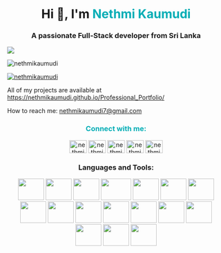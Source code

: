 <h1 align="center">Hi 👋, I'm <span  style="color: #00ADB5;">Nethmi Kaumudi</span> </h1>
 <h3 align="center">A passionate Full-Stack developer from Sri Lanka</h3>
 <img align="center" src="https://cdn.dribbble.com/users/17707/screenshots/2413754/rrr.gif">

<p align="left"> <img src="https://komarev.com/ghpvc/?username=nethmikaumudi&label=Profile%20views&color=0e75b6&style=flat" alt="nethmikaumudi" /> </p>
<p align="left"> <a href="https://github.com/ryo-ma/github-profile-trophy"><img
                src="https://github-profile-trophy.vercel.app/?username=nethmikaumudi" alt="nethmikaumudi" /></a> </p>

 <p align="left">All of my projects are available at
    <a href="https://nethmikaumudi.github.io/Professional_Portfolio/">https://nethmikaumudi.github.io/Professional_Portfolio/</a>
    </p>

<p align="left">How to reach me: <a href="mailto:nethmikaumudi7@gmail.com">nethmikaumudi7@gmail.com</a></p>

<h3 align="center" style="color: #00ADB5;" >Connect with me:</h3>
  <p align="center">
   <a href="https://linkedin.com/in/nethmikaumudi" target="blank"><img align="center"
                src="https://raw.githubusercontent.com/rahuldkjain/github-profile-readme-generator/master/src/images/icons/Social/linked-in-alt.svg"
                alt="nethmikaumudi" height="30" width="40" /></a>
   <a href="https://stackoverflow.com/users/nethmikaumudi" target="blank"><img align="center" src="https://raw.githubusercontent.com/rahuldkjain/github-profile-readme-generator/master/src/images/icons/Social/stack-overflow.svg" alt="nethmikaumudi" height="30" width="40" /></a>
<a href="https://instagram.com/nethmikaumudi" target="blank"><img align="center" src="https://raw.githubusercontent.com/rahuldkjain/github-profile-readme-generator/master/src/images/icons/Social/instagram.svg" alt="nethmikaumudi" height="30" width="40" /></a>
<a href="https://www.hackerrank.com/nethmikaumudi" target="blank"><img align="center" src="https://raw.githubusercontent.com/rahuldkjain/github-profile-readme-generator/master/src/images/icons/Social/hackerrank.svg" alt="nethmikaumudi" height="30" width="40" /></a>
<a href="https://www.leetcode.com/nethmikaumudi" target="blank"><img align="center" src="https://raw.githubusercontent.com/rahuldkjain/github-profile-readme-generator/master/src/images/icons/Social/leet-code.svg" alt="nethmikaumudi" height="30" width="40" /></a>
        <!-- Add other social media links here -->
    </p>
 <h3 align="center">Languages and Tools:</h3>
   <p align="center">
    <img src="https://logos-world.net/wp-content/uploads/2022/07/Java-Logo.png" height="50" width="60" >
    <img src="https://d1.awsstatic.com/asset-repository/products/amazon-rds/1024px-MySQL.ff87215b43fd7292af172e2a5d9b844217262571.png" height="50" width="60" style="margingleft:5px;" >
    <img src="https://avatars.githubusercontent.com/u/1609975?s=280&v=4" height="50" width="60" >
    <img src="https://upload.wikimedia.org/wikipedia/en/c/cc/JavaFX_Logo.png" height="50" width="70" >

   <img src="https://logos-world.net/wp-content/uploads/2022/07/Java-Logo.png" height="50" width="60" >

   <img src="https://logos-world.net/wp-content/uploads/2022/07/Java-Logo.png" height="50" width="60" >

   <img src="https://logos-world.net/wp-content/uploads/2022/07/Java-Logo.png" height="50" width="60" >

   <img src="https://logos-world.net/wp-content/uploads/2022/07/Java-Logo.png" height="50" width="60" >

   <img src="https://logos-world.net/wp-content/uploads/2022/07/Java-Logo.png" height="50" width="60" >

   <img src="https://logos-world.net/wp-content/uploads/2022/07/Java-Logo.png" height="50" width="60" >

   <img src="https://logos-world.net/wp-content/uploads/2022/07/Java-Logo.png" height="50" width="60" >

   <img src="https://logos-world.net/wp-content/uploads/2022/07/Java-Logo.png" height="50" width="60" >
    <img src="https://logos-world.net/wp-content/uploads/2022/07/Java-Logo.png" height="50" width="60" >
    <img src="https://logos-world.net/wp-content/uploads/2022/07/Java-Logo.png" height="50" width="60" >
    <img src="https://logos-world.net/wp-content/uploads/2022/07/Java-Logo.png" height="50" width="60" >
    <img src="https://logos-world.net/wp-content/uploads/2022/07/Java-Logo.png" height="50" width="60" >
    <img src="https://logos-world.net/wp-content/uploads/2022/07/Java-Logo.png" height="50" width="60" >


</p>

